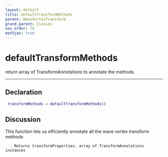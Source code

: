 ```yaml
---
layout: default
title: defaultTransformMethods
parent: WaveVortexTransform
grand_parent: Classes
nav_order: 74
mathjax: true
---
```


#  defaultTransformMethods

return array of TransformAnnotations to annotate the methods


---

## Declaration
```matlab
 transformMethods = defaultTransformMethods()
```
## Discussion

  This function lets us efficiently annotate all the wave vortex transform
  methods
 
      - Returns transformProperties: array of TransformAnnotations instances
